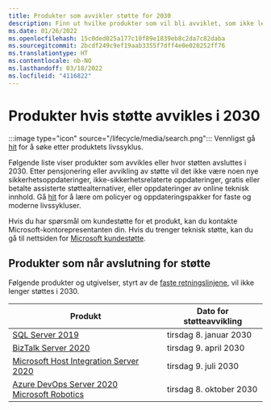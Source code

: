 ```yaml
---
title: Produkter som avvikler støtte for 2030
description: Finn ut hvilke produkter som vil bli avviklet, som ikke lenger vil bli støttet eller som vil bli flyttet fra vanlig støtte til utvidet støtte i 2030.
ms.date: 01/26/2022
ms.openlocfilehash: 15c0ded025a177c10f89e1839eb8c2da7c82daba
ms.sourcegitcommit: 2bcdf249c9ef19aab3355f7dff4e0e020252ff76
ms.translationtype: HT
ms.contentlocale: nb-NO
ms.lasthandoff: 03/18/2022
ms.locfileid: "4116822"
---
```

# <a name="products-ending-support-in-2030"></a>Produkter hvis støtte avvikles i 2030

:::image type="icon" source="/lifecycle/media/search.png":::
Vennligst gå [hit](/lifecycle/products/) for å søke etter produktets livssyklus.

Følgende liste viser produkter som avvikles eller hvor støtten avsluttes i 2030. Etter pensjonering eller avvikling av støtte vil det ikke være noen nye sikkerhetsoppdateringer, ikke-sikkerhetsrelaterte oppdateringer, gratis eller betalte assisterte støttealternativer, eller oppdateringer av online teknisk innhold. Gå [hit](/lifecycle/overview/product-end-of-support-overview) for å lære om policyer og oppdateringspakker for faste og moderne livssykluser.

Hvis du har spørsmål om kundestøtte for et produkt, kan du kontakte Microsoft-kontorepresentanten din. Hvis du trenger teknisk støtte, kan du gå til nettsiden for [Microsoft kundestøtte](https://support.microsoft.com/contactus/?ws=support).





## <a name="products-reaching-end-of-support"></a>Produkter som når avslutning for støtte

Følgende produkter og utgivelser, styrt av de [faste retningslinjene](/lifecycle/policies/fixed), vil ikke lenger støttes i 2030.

| Produkt | Dato for støtteavvikling |
| --- | --- |
| [SQL Server 2019](/lifecycle/products/sql-server-2019?branch=live)<br> | tirsdag 8. januar 2030 |
| [BizTalk Server 2020](/lifecycle/products/biztalk-server-2020?branch=live)<br> | tirsdag 9. april 2030 |
| [Microsoft Host Integration Server 2020](/lifecycle/products/microsoft-host-integration-server-2020?branch=live)<br> | tirsdag 9. juli 2030 |
| [Azure DevOps Server 2020](/lifecycle/products/azure-devops-server-2020?branch=live)<br>[Microsoft Robotics](/lifecycle/products/microsoft-robotics?branch=live)<br> | tirsdag 8. oktober 2030 |


